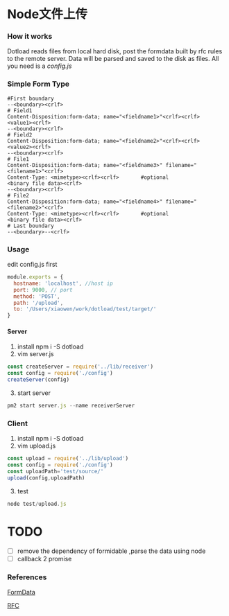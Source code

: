 # Node文件上传
### How it works
Dotload reads files from local hard disk, post the formdata built by rfc rules to the remote server. Data will be parsed and saved to the disk as files. All you need is a *config.js*

### Simple Form Type
```
#First boundary
--<boundary><crlf>
# Field1
Content-Disposition:form-data; name="<fieldname1>"<crlf><crlf>
<value1><crlf>
--<boundary><crlf>
# Field2
Content-Disposition:form-data; name="<fieldname2>"<crlf><crlf>
<value2><crlf>
--<boundary><crlf>
# File1
Content-Disposition:form-data; name="<fieldname3>" filename="<filename1>"<crlf>
Content-Type: <mimetype><crlf><crlf>       #optional
<binary file data><crlf>
--<boundary><crlf>
# File2
Content-Disposition:form-data; name="<fieldname4>" filename="<filename2>"<crlf>
Content-Type: <mimetype><crlf><crlf>       #optional
<binary file data><crlf>
# Last boundary
--<boundary>--<crlf>
```
### Usage

edit config.js first
```js
module.exports = {
  hostname: 'localhost', //host ip
  port: 9000, // port
  method: 'POST',
  path: '/upload',
  to: '/Users/xiaowen/work/dotload/test/target/'
}
```
#### Server

1. install
npm i -S dotload
2. vim server.js

```js
const createServer = require('../lib/receiver')
const config = require('./config')
createServer(config)
```
3. start server
```js
pm2 start server.js --name receiverServer
```
### Client
1. install
npm i -S dotload
2. vim upload.js
```js
const upload = require('../lib/upload')
const config = require('./config')
const uploadPath='test/source/'
upload(config,uploadPath)
```
3. test
```js
node test/upload.js
```

# TODO
- [ ] remove the dependency of formidable ,parse the data using node
- [ ] callback 2 promise
### References
[FormData](https://github.com/form-data/form-data)

[RFC](https://tools.ietf.org/html/rfc2046#section-5.1)
